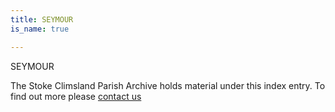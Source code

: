 ```yaml
---
title: SEYMOUR
is_name: true

---
```


SEYMOUR


The Stoke Climsland Parish Archive holds material under this index entry. To find out more please [contact us](/contact/)
